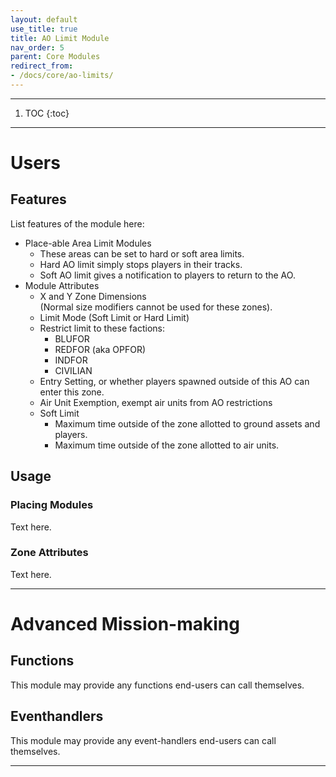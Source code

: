 ```yaml
---
layout: default
use_title: true
title: AO Limit Module
nav_order: 5
parent: Core Modules
redirect_from: 
- /docs/core/ao-limits/
---
```


---

1. TOC
{:toc}

---

# Users

## Features

List features of the module here:
- Place-able Area Limit Modules
  * These areas can be set to hard or soft area limits.
  * Hard AO limit simply stops players in their tracks.
  * Soft AO limit gives a notification to players to return to the AO.
- Module Attributes
  * X and Y Zone Dimensions  
   (Normal size modifiers cannot be used for these zones).
  * Limit Mode (Soft Limit or Hard Limit)
  * Restrict limit to these factions:
    * BLUFOR
	* REDFOR (aka OPFOR)
	* INDFOR
	* CIVILIAN
  * Entry Setting, or whether players spawned outside of this AO can enter this zone.
  * Air Unit Exemption, exempt air units from AO restrictions
  * Soft Limit
    * Maximum time outside of the zone allotted to ground assets and players.
    * Maximum time outside of the zone allotted to air units.

## Usage

### Placing Modules

Text here.

### Zone Attributes

Text here.

---

# Advanced Mission-making

## Functions
This module may provide any functions end-users can call themselves.

## Eventhandlers
This module may provide any event-handlers end-users can call themselves.

---
